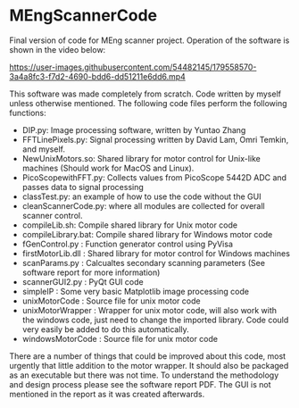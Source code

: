 # MEngScannerCode
Final version of code for MEng scanner project. Operation of the software is shown in the video below:


https://user-images.githubusercontent.com/54482145/179558570-3a4a8fc3-f7d2-4690-bdd6-dd51211e6dd6.mp4

This software was made completely from scratch. Code written by myself unless otherwise mentioned. The following code files perform the following functions:

* DIP.py: Image processing software, written by Yuntao Zhang 
* FFTLinePixels.py: Signal processing written by David Lam, Omri Temkin, and myself.
* NewUnixMotors.so: Shared library for motor control for Unix-like machines (Should work for MacOS and Linux).
* PicoScopewithFFT.py: Collects values from PicoScope 5442D ADC and passes data to signal processing
* classTest.py: an example of how to use the code without the GUI
* cleanScannerCode.py: where all modules are collected for overall scanner control.
* compileLib.sh: Compile shared library for Unix motor code
* compileLibrary.bat: Compile shared library for Windows motor code
* fGenControl.py : Function generator control using PyVisa
* firstMotorLib.dll : Shared library for motor control for Windows machines
* scanParams.py : Calcualtes secondary scanning parameters (See software report for more information)
* scannerGUI2.py : PyQt GUI code
* simpleIP : Some very basic Matplotlib image processing code
* unixMotorCode : Source file for unix motor code 
* unixMotorWrapper : Wrapper for unix motor code, will also work with the windows code, just need to change the imported library. Code could very easily be added to do this automatically. 
* windowsMotorCode : Source file for unix motor code

There are a number of things that could be improved about this code, most urgently that little addition to the motor wrapper. It should also be packaged as an executable but there was not time. To understand the methodology and design process please see the software report PDF. The GUI is not mentioned in the report as it was created afterwards.
